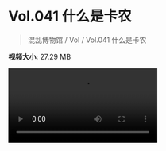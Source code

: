 # Vol.041 什么是卡农

> 混乱博物馆 / Vol / Vol.041 什么是卡农

**视频大小**: 27.29 MB

<div class="video"><video src="https://file.hsyhx.top/archive/混乱博物馆/Vol/041.mp4" controls preload>🤔 您的浏览器不支持 video 标签</video></div>